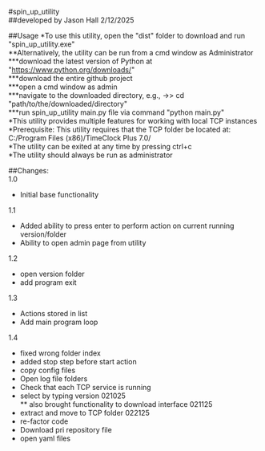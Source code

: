#spin_up_utility  
##developed by Jason Hall 2/12/2025  

##Usage
*To use this utility, open the "dist" folder to download and run "spin_up_utility.exe"  
**Alternatively, the utility can be run from a cmd window as Administrator  
***download the latest version of Python at "https://www.python.org/downloads/"  
***download the entire github project  
***open a cmd window as admin  
***navigate to the downloaded directory, e.g., ->> cd "path/to/the/downloaded/directory"  
***run spin_up_utility main.py file via command "python main.py"  
*This utility provides multiple features for working with local TCP instances  
*Prerequisite: This utility requires that the TCP folder be located at: C:/Program Files (x86)/TimeClock Plus 7.0/  
*The utility can be exited at any time by pressing ctrl+c  
*The utility should always be run as administrator  

##Changes:  
1.0  
* Initial base functionality  

1.1  
* Added ability to press enter to perform action on current running version/folder  
* Ability to open admin page from utility  

1.2  
* open version folder  
* add program exit  

1.3  
* Actions stored in list  
* Add main program loop  

1.4  
* fixed wrong folder index  
* added stop step before start action   
* copy config files  
* Open log file folders  
* Check that each TCP service is running  
* select by typing version 021025  
  ** also brought functionality to download interface 021125  
* extract and move to TCP folder 022125  
* re-factor code  
* Download pri repository file  
* open yaml files  
